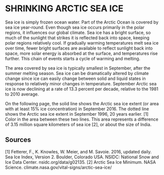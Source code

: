 # SHRINKING ARCTIC SEA ICE

Sea ice is simply frozen ocean water. Part of the Arctic Ocean is covered by sea ice year-round. Even though sea ice occurs primarily in the polar regions, it influences our global climate. Sea ice has a bright surface, so much of the sunlight that strikes it is reflected back into space, keeping polar regions relatively cool. If gradually warming temperatures melt sea ice over time, fewer bright surfaces are available to reflect sunlight back into space, more solar energy is absorbed at the surface, and temperatures rise further. This chain of events starts a cycle of warming and melting.

The area covered by sea ice is typically smallest in September, after the summer melting season. Sea ice can be dramatically altered by climate change since ice can easily change between solid and liquid states in response to relatively minor changes in temperature. September Arctic sea ice is now declining at a rate of 13.3 percent per decade, relative to the 1981 to 2010 average.

On the following page, the solid line shows the Arctic sea ice extent (or area with at least 15% ice concentration) in September 2016. The dotted line shows the Arctic sea ice extent in September 1996, 20 years earlier. [1] Color in the area between these two lines. This area represents a difference of 3.15 million square kilometers of sea ice [2], or about the size of India.

## Sources

[1] Fetterer, F., K. Knowles, W. Meier, and M. Savoie. 2016, updated daily. Sea Ice Index, Version 2. Boulder, Colorado USA. NSIDC: National Snow and Ice Data Center. nsidc.org/data/g02135.
[2] Arctic Sea Ice Minimum. NASA Science. climate.nasa.gov/vital-signs/arctic-sea-ice/
